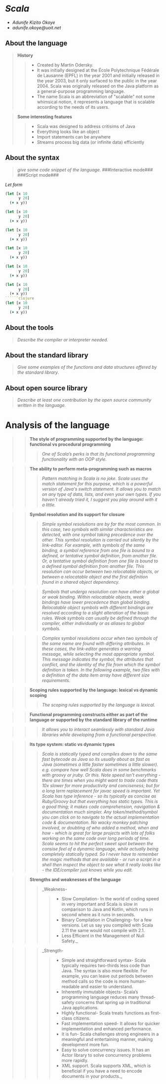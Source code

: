 # _Scala_

- _Adunife Kizito Okoye_
- _adunife.okoye@uoit.net_

## About the language
>  **History** 
>> - Created by Martin Odersky. 
>> - It was initially designed at the École Polytechnique Fédérale de Lausanne (EPFL) in the year 2001 and initially released in the year 2003, but it only surfaced to the public in the year 2004. Scala was originally released on the Java platform as a general-purpose programming language. 
>> - The name Scala is an abbreviation of "scalable" not some whimsical notion, it represents a language that is scalable according to the needs of its users.

>  **Some interesting features**
>> - Scala was designed to address critisims of Java
>> - Everything looks like an object
>> - Import statements can be anywhere
>> - Streams process big data (or infinite data) efficiently

## About the syntax

> _give some code snippet of the language._
 ###Interactive mode###
 ###Script mode###

*Let form*

```clojure
(let [x 10
      y 20]
  (+ x y))
```
```clojure
(let [x 10
      y 20]
  (+ x y))
```
```clojure
(let [x 10
      y 20]
  (+ x y))
```
```clojure
(let [x 10
      y 20]
  (+ x y))
```
```clojure
(let [x 10
      y 20]
  (+ x y))
```
```clojure
(let [x 10
      y 20]
  (+ x y))
``````clojure
(let [x 10
      y 20]
  (+ x y))
```
## About the tools

> _Describe the compiler or interpreter needed_.


## About the standard library

> _Give some examples of the functions and data structures
> offered by the standard library_.

## About open source library

> _Describe at least one contribution by the open source
community written in the language._

# Analysis of the language



>> **The style of programming supported by the language: functional vs procedural programming**
>>> _One of Scala’s perks is that its functional programming functionality with an OOP style._


>> **The ability to perform meta-programming such as macros**
>>> _Pattern matching in Scala is no joke. Scala uses the match statement for this purpose, which is a powerful version of Java's switch statement. It allows you to match on any type of data, lists, and even your own types. If you haven't already tried it, I suggest you play around with it a little._

>> **Symbol resolution and its support for closure**
>>> _Simple symbol resolutions are by far the most common. In this case, two symbols with similar characteristics are detected, with one symbol taking precedence over the other. This symbol resolution is carried out silently by the link-editor. For example, with symbols of the same binding, a symbol reference from one file is bound to a defined, or tentative symbol definition, from another file. Or, a tentative symbol definition from one file is bound to a defined symbol definition from another file. This resolution can occur between two relocatable objects, or between a relocatable object and the first definition found in a shared object dependency._

>>> _Symbols that undergo resolution can have either a global or weak binding. Within relocatable objects, weak bindings have lower precedence than global binding. Relocatable object symbols with different bindings are resolved according to a slight alteration of the basic rules. Weak symbols can usually be defined through the compiler, either individually or as aliases to global symbols._


>>> _Complex symbol resolutions occur when two symbols of the same name are found with differing attributes. In these cases, the link-editor generates a warning message, while selecting the most appropriate symbol. This message indicates the symbol, the attributes that conflict, and the identity of the file from which the symbol definition is taken. In the following example, two files with a definition of the data item array have different size requirements._

>> **Scoping rules supported by the language: lexical vs dynamic scoping**
>>> _The scoping rules supported by the language is lexical._

>> **Functional programming constructs either as part of the language or supported by the standard library of the runtime**

>>> _It allows you to interact seamlessly with standard Java libraries while developing from a functional perspective._


>> **Its type system: static vs dynamic types**
>>> _Scala is statically typed and compiles down to the same fast bytecode as Java so its usually about as fast as Java (sometimes a little faster sometimes a little slower). e.g. compare how well Scala does in some benchmarks with groovy or jruby. Or this. Note speed isn't everything - there are times when you might want to trade code thats 10x slower for more productivity and conciseness; but for a long term replacement for javac speed is important.
Yet Scala has type inference - so its typically as concise as Ruby/Groovy but that everything has static types. This is a good thing; it makes code comprehension, navigation & documentation much simpler. Any token/method/symbol you can click on to navigate to the actual implementation code & documentation. No wacky monkey patching involved, or doubting of who added a method, when and how - which is great for large projects with lots of folks working on the same code over long periods of time. Scala seems to hit the perfect sweet spot between the consise feel of a dynamic language, while actually being completely statically typed. So I never have to remember the magic methods that are available - or run a script in a shell then inspect the object to see what it really looks like - the IDE/compiler just knows while you edit._


>> **Strengths and weaknesses of the language**
>>> _Weakness-
>>>> - Slow Compilation- In the world of coding speed in very important and Scala is slow in comparison to Java and Kotlin, which runs in second where as it runs in seconds.
>>>> - Binary Compilation in Challenging- for a few versions. Let us say you compiled with Scala 2.11 the same would not compile with 2.1.
>>>> - Less Efficient in the Management of Null Safety._

>>> _Strength-
>>>> - Simple and straightforward syntax- Scala typically requires two-thirds less code than Java. The syntax is also more flexible. For example, you can leave out periods between method calls so the code is more human-readable and easier to understand.
>>>> - Inherently immutable objects- Scala’s programming language reduces many thread-safety concerns that spring up in traditional Java applications.
>>>> - Highly functional- Scala treats functions as first-class citizens.
>>>> - Fast implementation speed- It allows for quicker implementation and enhanced performance.
>>>> - It is fun- Scala challenges strong engineers in a meaningful and entertaining manner, making development more fun.
>>>> - Easy to solve concurrency issues. It has an Actor library to solve concurrency problems more rapidly.
>>>> - XML support. Scala supports XML, which is beneficial if you have a need to encode documents in your products._



